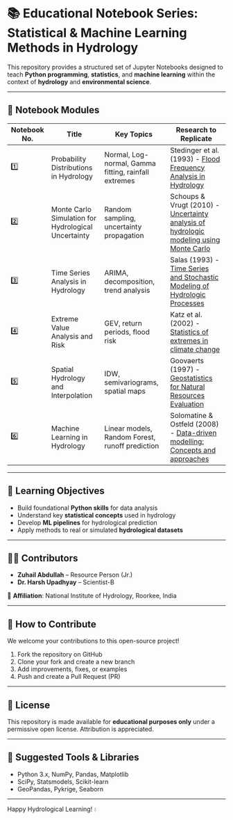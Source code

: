 # 📚 Educational Notebook Series: Statistical & Machine Learning Methods in Hydrology

This repository provides a structured set of Jupyter Notebooks designed to teach **Python programming**, **statistics**, and **machine learning** within the context of **hydrology** and **environmental science**.

---

## 📘 Notebook Modules

| Notebook No. | Title | Key Topics | Research to Replicate |
|--------------|-------|------------|------------------------|
| 1️⃣ | Probability Distributions in Hydrology | Normal, Log-normal, Gamma fitting, rainfall extremes | Stedinger et al. (1993) - [Flood Frequency Analysis in Hydrology](https://ascelibrary.org/doi/10.1061/(ASCE)0733-9429(1993)119:1(1)) |
| 2️⃣ | Monte Carlo Simulation for Hydrological Uncertainty | Random sampling, uncertainty propagation | Schoups & Vrugt (2010) - [Uncertainty analysis of hydrologic modeling using Monte Carlo](https://doi.org/10.1016/j.jhydrol.2010.02.011) |
| 3️⃣ | Time Series Analysis in Hydrology | ARIMA, decomposition, trend analysis | Salas (1993) - [Time Series and Stochastic Modeling of Hydrologic Processes](https://doi.org/10.1061/(ASCE)0733-9429(1993)119:4(590)) |
| 4️⃣ | Extreme Value Analysis and Risk | GEV, return periods, flood risk | Katz et al. (2002) - [Statistics of extremes in climate change](https://doi.org/10.1023/A:1016021317456) |
| 5️⃣ | Spatial Hydrology and Interpolation | IDW, semivariograms, spatial maps | Goovaerts (1997) - [Geostatistics for Natural Resources Evaluation](https://doi.org/10.1093/oso/9780195115383.001.0001) |
| 6️⃣ | Machine Learning in Hydrology | Linear models, Random Forest, runoff prediction | Solomatine & Ostfeld (2008) - [Data-driven modelling: Concepts and approaches](https://doi.org/10.1016/j.jhydrol.2008.05.020) |

---

## 🧠 Learning Objectives

- Build foundational **Python skills** for data analysis
- Understand key **statistical concepts** used in hydrology
- Develop **ML pipelines** for hydrological prediction
- Apply methods to real or simulated **hydrological datasets**

---

## 🧑‍🔬 Contributors

- **Zuhail Abdullah** – Resource Person (Jr.)  
- **Dr. Harsh Upadhyay** – Scientist-B  

📍 **Affiliation**: National Institute of Hydrology, Roorkee, India

---

## 🤝 How to Contribute

We welcome your contributions to this open-source project!

1. Fork the repository on GitHub
2. Clone your fork and create a new branch
3. Add improvements, fixes, or examples
4. Push and create a Pull Request (PR)

---

## 📂 License

This repository is made available for **educational purposes only** under a permissive open license. Attribution is appreciated.

---

## 🔗 Suggested Tools & Libraries

- Python 3.x, NumPy, Pandas, Matplotlib
- SciPy, Statsmodels, Scikit-learn
- GeoPandas, Pykrige, Seaborn

---

Happy Hydrological Learning! 💧

